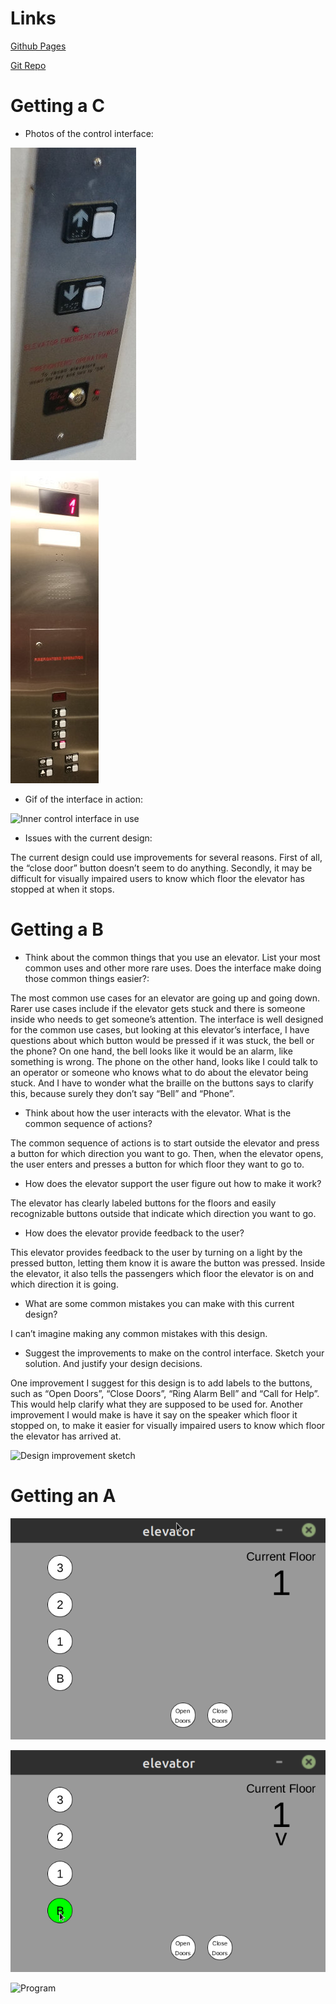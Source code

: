 # Links

[Github Pages](https://the-fireplace.github.io/HW1-3366/)

[Git Repo](https://github.com/The-Fireplace/HW1-3366)

# Getting a C

- Photos of the control interface:

![Outer control interface](https://github.com/The-Fireplace/HW1-3366/raw/master/HW1-C%20Interface%201.jpg)

![Inner control interface](https://github.com/The-Fireplace/HW1-3366/raw/master/HW1-C%20Interface%202.jpg)

- Gif of the interface in action:

![Inner control interface in use](https://github.com/The-Fireplace/HW1-3366/raw/master/HW1-C.gif)

- Issues with the current design:

The current design could use improvements for several reasons. First of all, the “close door” button doesn’t seem to do anything. Secondly, it may be difficult for visually impaired users to know which floor the elevator has stopped at when it stops.

# Getting a B

- Think about the common things that you use an elevator. List your most common uses and other more rare uses. Does the interface make doing those common things easier?:

The most common use cases for an elevator are going up and going down. Rarer use cases include if the elevator gets stuck and there is someone inside who needs to get someone’s attention. The interface is well designed for the common use cases, but looking at this elevator’s interface, I have questions about which button would be pressed if it was stuck, the bell or the phone? On one hand, the bell looks like it would be an alarm, like something is wrong. The phone on the other hand, looks like I could talk to an operator or someone who knows what to do about the elevator being stuck. And I have to wonder what the braille on the buttons says to clarify this, because surely they don’t say “Bell” and “Phone”.

- Think about how the user interacts with the elevator. What is the common sequence of actions?

The common sequence of actions is to start outside the elevator and press a button for which direction you want to go. Then, when the elevator opens, the user enters and presses a button for which floor they want to go to.

- How does the elevator support the user figure out how to make it work?

The elevator has clearly labeled buttons for the floors and easily recognizable buttons outside that indicate which direction you want to go.

- How does the elevator provide feedback to the user?

This elevator provides feedback to the user by turning on a light by the pressed button, letting them know it is aware the button was pressed. Inside the elevator, it also tells the passengers which floor the elevator is on and which direction it is going.

- What are some common mistakes you can make with this current design?

I can’t imagine making any common mistakes with this design.

- Suggest the improvements to make on the control interface. Sketch your solution. And justify your design decisions.

One improvement I suggest for this design is to add labels to the buttons, such as “Open Doors”, “Close Doors”, “Ring Alarm Bell” and “Call for Help”. This would help clarify what they are supposed to be used for. Another improvement I would make is have it say on the speaker which floor it stopped on, to make it easier for visually impaired users to know which floor the elevator has arrived at.

![Design improvement sketch](https://the-fireplace.github.io/HW1-3366/HW1-B%20Improvements%20Sketch.jpg)

# Getting an A

![Program](https://github.com/The-Fireplace/HW1-3366/raw/master/elevator.png)

![Program](https://github.com/The-Fireplace/HW1-3366/raw/master/elevator-moving.png)

![Program](https://the-fireplace.github.io/HW1-3366/HW1.Gable.gif)
